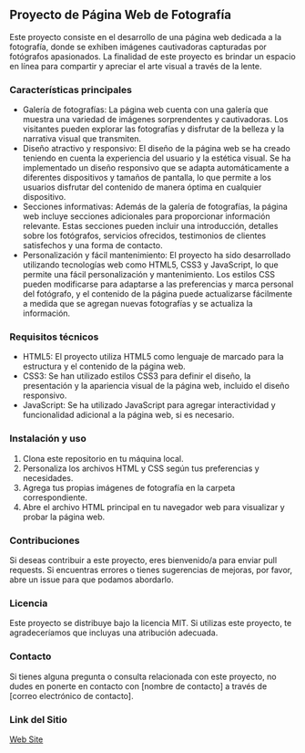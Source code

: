 <h2>Proyecto de Página Web de Fotografía</h2>
Este proyecto consiste en el desarrollo de una página web dedicada a la fotografía, donde se exhiben imágenes cautivadoras capturadas por fotógrafos apasionados. La finalidad de este proyecto es brindar un espacio en línea para compartir y apreciar el arte visual a través de la lente.

<h3>Características principales</h3>
<ul>
    <li>Galería de fotografías: La página web cuenta con una galería que muestra una variedad de imágenes sorprendentes y cautivadoras. Los visitantes pueden explorar las fotografías y disfrutar de la belleza y la narrativa visual que transmiten.
    </li>
    <li>
    Diseño atractivo y responsivo: El diseño de la página web se ha creado teniendo en cuenta la experiencia del usuario y la estética visual. Se ha implementado un diseño responsivo que se adapta automáticamente a diferentes dispositivos y tamaños de pantalla, lo que permite a los usuarios disfrutar del contenido de manera óptima en cualquier dispositivo.
    </li>
    <li>
        Secciones informativas: Además de la galería de fotografías, la página web incluye secciones adicionales para proporcionar información relevante. Estas secciones pueden incluir una introducción, detalles sobre los fotógrafos, servicios ofrecidos, testimonios de clientes satisfechos y una forma de contacto.
    </li>
    <li>
        Personalización y fácil mantenimiento: El proyecto ha sido desarrollado utilizando tecnologías web como HTML5, CSS3 y JavaScript, lo que permite una fácil personalización y mantenimiento. Los estilos CSS pueden modificarse para adaptarse a las preferencias y marca personal del fotógrafo, y el contenido de la página puede actualizarse fácilmente a medida que se agregan nuevas fotografías y se actualiza la información.
    </li>
</ul>

<h3>Requisitos t&eacute;cnicos</h3>
<ul>
    <li>HTML5: El proyecto utiliza HTML5 como lenguaje de marcado para la estructura y el contenido de la página web.</li>
    <li>CSS3: Se han utilizado estilos CSS3 para definir el diseño, la presentación y la apariencia visual de la página web, incluido el diseño responsivo.</li>
    <li>JavaScript: Se ha utilizado JavaScript para agregar interactividad y funcionalidad adicional a la página web, si es necesario.</li>
</ul>

<h3>Instalación y uso</h3>

1. Clona este repositorio en tu máquina local.
2. Personaliza los archivos HTML y CSS según tus preferencias y necesidades.
3. Agrega tus propias imágenes de fotografía en la carpeta correspondiente.
4. Abre el archivo HTML principal en tu navegador web para visualizar y probar la página web.

<h3>Contribuciones</h3>
<p>Si deseas contribuir a este proyecto, eres bienvenido/a para enviar pull requests. Si encuentras errores o tienes sugerencias de mejoras, por favor, abre un issue para que podamos abordarlo.</p>

<h3>Licencia</h3>
Este proyecto se distribuye bajo la licencia MIT. Si utilizas este proyecto, te agradeceríamos que incluyas una atribución adecuada.

<h3>Contacto</h3>
Si tienes alguna pregunta o consulta relacionada con este proyecto, no dudes en ponerte en contacto con [nombre de contacto] a través de [correo electrónico de contacto].

<h3>Link del Sitio</h3>
<a href="http://tpfotografia.infinityfreeapp.com/">Web Site</a>
